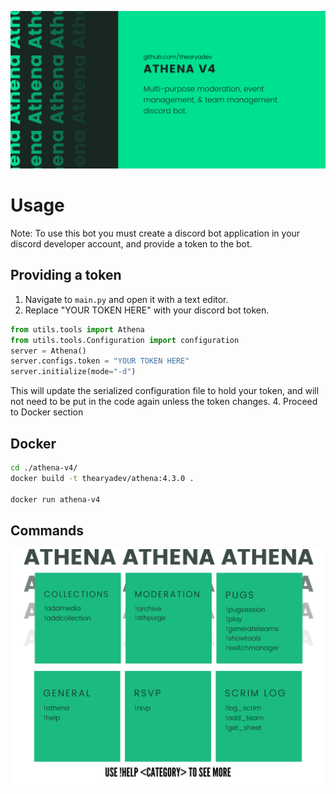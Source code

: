 ![Athena](https://raw.githubusercontent.com/thearyadev/Athena/main/graphics/athena.png)
# Usage
Note: To use this bot you must create a discord bot application in your discord developer account, and provide a token to the bot. 

## Providing a token

1. Navigate to `main.py` and open it with a text editor.
2. Replace "YOUR TOKEN HERE" with your discord bot token.
```python
from utils.tools import Athena
from utils.tools.Configuration import configuration
server = Athena()
server.configs.token = "YOUR TOKEN HERE"
server.initialize(mode="-d")
```


This will update the serialized configuration file to hold your token, and will not need to be put in the code again unless the token changes.
4. Proceed to Docker section
## Docker
```bash
cd ./athena-v4/
docker build -t thearyadev/athena:4.3.0 .

docker run athena-v4
```


## Commands
![Commands](https://raw.githubusercontent.com/thearyadev/Athena/main/graphics/help.png)
